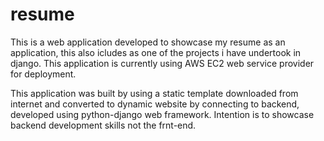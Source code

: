 # resume

This is a web application developed to showcase my resume as an application, this also icludes as one of the projects i have undertook in django.
This application is currently using AWS EC2 web service provider for deployment.

This application was built by using a static template downloaded from internet and converted to dynamic website by connecting to backend, developed using python-django 
web framework. Intention is to showcase backend development skills not the frnt-end.
